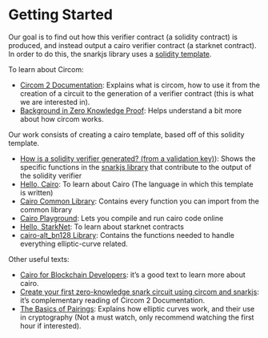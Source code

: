 # Getting Started

Our goal is to find out how this verifier contract (a solidity contract) is produced, and instead output a cairo verifier contract (a starknet contract). In order to do this, the snarkjs library uses a [solidity template](https://github.com/iden3/snarkjs/blob/master/templates/verifier_groth16.sol.ejs).

To learn about Circom:
* [Circom 2 Documentation](https://docs.circom.io/): Explains what is circom, how to use it from the creation of a circuit to the generation of a verifier contract (this is what we are interested in).
* [Background in Zero Knowledge Proof](https://docs.circom.io/background/background/): Helps understand a bit more about how circom works.

Our work consists of creating a cairo template, based off of this solidity template.
* [How is a solidity verifier generated? (from a validation key)](https://hackmd.io/HCGJsQgCRRSc0Y5DJqZYEw?view)): Shows the specific functions in the [snarkjs library](https://github.com/iden3/snarkjs) that contribute to the output of the solidity verifier
* [Hello, Cairo](https://www.cairo-lang.org/docs/hello_cairo/index.html): To learn about Cairo (The language in which this template is written)
* [Cairo Common Library](https://github.com/starkware-libs/cairo-lang/tree/master/src/starkware/cairo/common): Contains every function you can import from the common library
* [Cairo Playground](https://www.cairo-lang.org/playground/): Lets you compile and run cairo code online
* [Hello, StarkNet](https://www.cairo-lang.org/docs/hello_starknet/index.html): To learn about starknet contracts
* [cairo-alt_bn128 Library](https://github.com/tekkac/cairo-alt_bn128): Contains the functions needed to handle everything elliptic-curve related.

Other useful texts:
* [Cairo for Blockchain Developers](https://www.cairo-lang.org/cairo-for-blockchain-developers/): it’s a good text to learn more about cairo.
* [Create your first zero-knowledge snark circuit using circom and snarkjs](https://blog.iden3.io/first-zk-proof.html): it’s complementary reading of Circom 2 Documentation.
* [The Basics of Pairings](https://www.youtube.com/watch?v=F4x2kQTKYFY): Explains how elliptic curves work, and their use in cryptography (Not a must watch, only recommend watching the first hour if interested).
